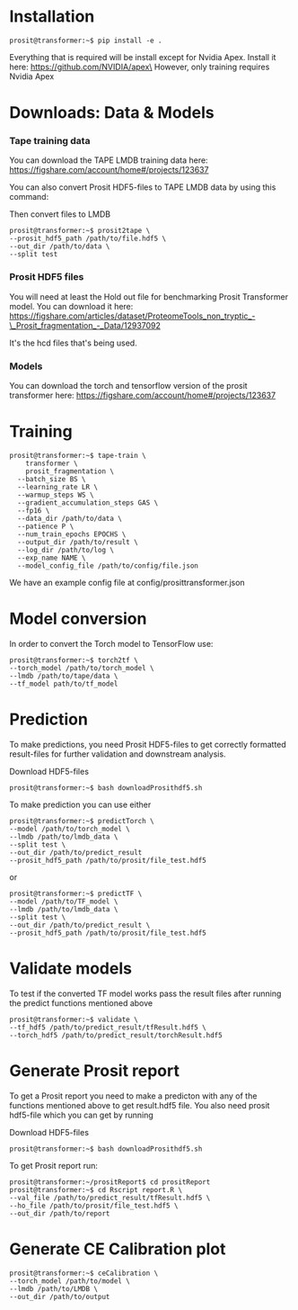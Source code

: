 # Installation
```console
prosit@transformer:~$ pip install -e .
```
Everything that is required will be install except for Nvidia Apex. Install it here: https://github.com/NVIDIA/apex\
However, only training requires Nvidia Apex
# Downloads: Data & Models
### Tape training data
You can download the TAPE LMDB training data here:
https://figshare.com/account/home#/projects/123637

You can also convert Prosit HDF5-files to TAPE LMDB data by using this command:


Then convert files to LMDB
```console
prosit@transformer:~$ prosit2tape \
--prosit_hdf5_path /path/to/file.hdf5 \
--out_dir /path/to/data \
--split test
```

### Prosit HDF5 files
You will need at least the Hold out file for benchmarking Prosit Transformer model. You can download it here:
https://figshare.com/articles/dataset/ProteomeTools_non_tryptic_-\_Prosit_fragmentation_-_Data/12937092

It's the hcd files that's being used.

### Models
You can download the torch and tensorflow version of the prosit transformer here:
https://figshare.com/account/home#/projects/123637

# Training
```console
prosit@transformer:~$ tape-train \
    transformer \
    prosit_fragmentation \
  --batch_size BS \
  --learning_rate LR \
  --warmup_steps WS \
  --gradient_accumulation_steps GAS \
  --fp16 \
  --data_dir /path/to/data \
  --patience P \
  --num_train_epochs EPOCHS \
  --output_dir /path/to/result \
  --log_dir /path/to/log \
  --exp_name NAME \
  --model_config_file /path/to/config/file.json
```

We have an example config file at config/prosittransformer.json
# Model conversion

In order to convert the Torch model to TensorFlow use:
```console
prosit@transformer:~$ torch2tf \
--torch_model /path/to/torch_model \
--lmdb /path/to/tape/data \
--tf_model path/to/tf_model
```
# Prediction
To make predictions, you need Prosit HDF5-files to get correctly formatted result-files for further validation and downstream analysis.

Download HDF5-files
```console
prosit@transformer:~$ bash downloadProsithdf5.sh
```

To make prediction you can use either
```console
prosit@transformer:~$ predictTorch \
--model /path/to/torch_model \
--lmdb /path/to/lmdb_data \
--split test \
--out_dir /path/to/predict_result
--prosit_hdf5_path /path/to/prosit/file_test.hdf5
```

or

```console
prosit@transformer:~$ predictTF \
--model /path/to/TF_model \
--lmdb /path/to/lmdb_data \
--split test \
--out_dir /path/to/predict_result \
--prosit_hdf5_path /path/to/prosit/file_test.hdf5
```

# Validate models
To test if the converted TF model works pass the result files after running the predict functions mentioned above
```console
prosit@transformer:~$ validate \
--tf_hdf5 /path/to/predict_result/tfResult.hdf5 \
--torch_hdf5 /path/to/predict_result/torchResult.hdf5
```
# Generate Prosit report

To get a Prosit report you need to make a predicton with any of the functions mentioned above to get result.hdf5 file. You also need prosit hdf5-file which you can get by running 

Download HDF5-files
```console
prosit@transformer:~$ bash downloadProsithdf5.sh
```

To get Prosit report run:
```console
prosit@transformer:~/prositReport$ cd prositReport
prosit@transformer:~$ cd Rscript report.R \
--val_file /path/to/predict_result/tfResult.hdf5 \
--ho_file /path/to/prosit/file_test.hdf5 \
--out_dir /path/to/report
```

# Generate CE Calibration plot
```console
prosit@transformer:~$ ceCalibration \
--torch_model /path/to/model \
--lmdb /path/to/LMDB \
--out_dir /path/to/output
```